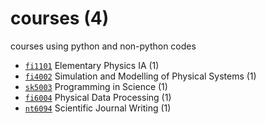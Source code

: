 # courses (4)
courses using python and non-python codes

+ [`fi1101`](fi1101/README.md) Elementary Physics IA (1)
+ [`fi4002`](fi4002/README.md) Simulation and Modelling of Physical Systems (1)
+ [`sk5003`](sk5003/README.md) Programming in Science (1)
+ [`fi6004`](fi6004/README.md) Physical Data Processing (1)
+ [`nt6094`](nt6094/README.md) Scientific Journal Writing (1)
